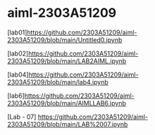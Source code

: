 # aiml-2303A51209
[lab01]https://github.com/2303A51209/aiml-2303A51209/blob/main/Untitled0.ipynb

[lab02]https://github.com/2303A51209/aiml-2303A51209/blob/main/LAB2AIML.ipynb

[lab04]https://github.com/2303A51209/aiml-2303A51209/blob/main/lab4.ipynb

[lab6]https://github.com/2303A51209/aiml-2303A51209/blob/main/AIMLLAB6.ipynb

[Lab - 07] https://github.com/2303A51209/aiml-2303A51209/blob/main/LAB%2007.ipynb
